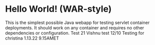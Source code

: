 Hello World! (WAR-style)
===============

This is the simplest possible Java webapp for testing servlet container deployments.  It should work on any container and requires no other dependencies or configuration.
Test 21
Vishnu test 12/10
Testing for christina 
1.13.22 9.15AMET
